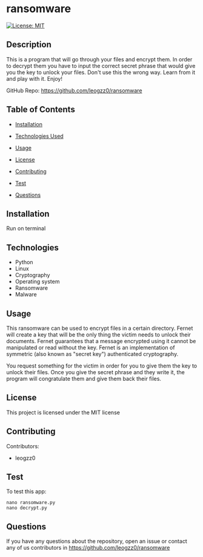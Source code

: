 # ransomware
[![License: MIT](https://img.shields.io/badge/License-MIT-yellow.svg)](https://opensource.org/licenses/MIT)

## Description
This is a program that will go through your files and encrypt them. In order to decrypt them you have to input the correct secret phrase that would give you the key to unlock your files. Don't use this the wrong way. Learn from it and play with it. Enjoy!

GitHub Repo: https://github.com/leogzz0/ransomware

## Table of Contents 

- [Installation](#installation)

- [Technologies Used](#technologies)

- [Usage](#usage)

- [License](#license)

- [Contributing](#contributing)

- [Test](#test)

- [Questions](#questions)


## Installation

Run on terminal

## Technologies 
- Python
- Linux
- Cryptography
- Operating system
- Ransomware
- Malware

## Usage

This ransomware can be used to encrypt files in a certain directory. Fernet will create a key that will be the only thing the victim needs to unlock their documents. Fernet guarantees that a message encrypted using it cannot be manipulated or read without the key. Fernet is an implementation of symmetric (also known as "secret key") authenticated cryptography.

You request something for the victim in order for you to give them the key to unlock their files. Once you give the secret phrase and they write it, the program will congratulate them and give them back their files. 

## License

This project is licensed under the MIT license

## Contributing

Contributors:
- leogzz0

## Test
To test this app:
```
nano ransomware.py
nano decrypt.py
```

## Questions

If you have any questions about the repository, open an issue or contact any of us contributors in https://github.com/leogzz0/ransomware
